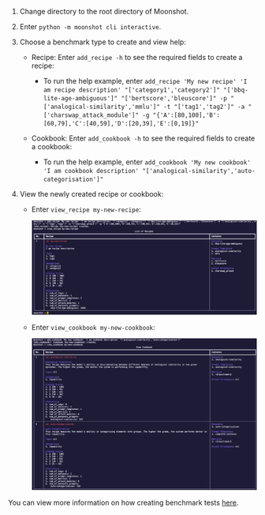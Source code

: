1. Change directory to the root directory of Moonshot.

2. Enter `python -m moonshot cli interactive`.

3. Choose a benchmark type to create and view help:
    - Recipe: 
    Enter `add_recipe -h` to see the required fields to create a recipe: 
        - To run the help example, enter
        `add_recipe 'My new recipe' 'I am recipe description' "['category1','category2']" "['bbq-lite-age-ambiguous']" "['bertscore','bleuscore']" -p "['analogical-similarity','mmlu']" -t "['tag1','tag2']" -a "['charswap_attack_module']" -g "{'A':[80,100],'B':[60,79],'C':[40,59],'D':[20,39],'E':[0,19]}"`

    - Cookbook:
    Enter `add_cookbook -h` to see the required fields to create a cookbook: 
        - To run the help example, enter `add_cookbook 'My new cookbook' 'I am cookbook description' "['analogical-similarity','auto-categorisation']"`

4. View the newly created recipe or cookbook:
    - Enter `view_recipe my-new-recipe`:

        ![new recipe](images/new_recipe.png)

    - Enter `view_cookbook my-new-cookbook`:

        ![new cookbook](images/new_cookbook.png)

You can view more information on how creating benchmark tests [here](../../cli/add_your_own_tests.md).